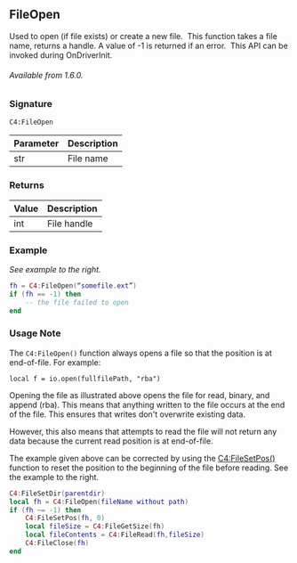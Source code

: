 ## FileOpen

Used to open (if file exists) or create a new file.  This function takes a file name, returns a handle. A value
of -1 is returned if an error.  This API can be invoked during OnDriverInit.

###### Available from 1.6.0.


### Signature

`C4:FileOpen` 


| Parameter | Description |
| --- | --- |
| str | File name |


### Returns

| Value | Description |
| --- | --- |
| int | File handle |


### Example

_See example to the right._

```lua
fh = C4:FileOpen(“somefile.ext”)
if (fh == -1) then
	-- the file failed to open
end
```


### Usage Note

The `C4:FileOpen()` function always opens a file so that the position is at end-of-file. For example: 

`local f = io.open(fullfilePath, "rba")`

Opening the file as illustrated above opens the file for read, binary, and append (rba). This means that anything written to the file occurs at the end of the file. This ensures that writes don't overwrite existing data. 

However, this also means that attempts to read the file will not return any data because the current read position is at end-of-file. 

The example given above can be corrected by using the [C4:FileSetPos()][1] function to reset the position to the beginning of the file before reading. See the example to the right.

```lua
C4:FileSetDir(parentdir)
local fh = C4:FileOpen(fileName without path)
if (fh ~= -1) then
    C4:FileSetPos(fh, 0)
    local fileSize = C4:FileGetSize(fh)
    local fileContents = C4:FileRead(fh,fileSize)
    C4:FileClose(fh)
end
```

[1]:	https://control4.github.io/docs-driverworks-api/#filesetpos